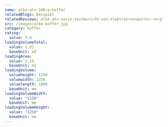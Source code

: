```yaml
---
name: alke-atx-340-e-koffer
relatedBlogs: beispiel
relatedReviews: alke-atx-serie-testbericht-von-elektrotransporter-vergleich
src: /images/alke-koffer.jpg
category: Koffer
rating:
  value: 3.6
loadingVolumeTotal:
  value: 2,81
  baseUnit: m3
loadingArea:
  value: 2,25
  baseUnit: m2
loadingVolume:
  valueheight: 1250
  valuewidth: 1250
  valuelength: 1800
  baseUnit: mm
loadingVolumeWidth:
  value: "1250"
  baseUnit: mm
loadingVolumeHeight:
  value: "1250"
  baseUnit: mm
---
```

